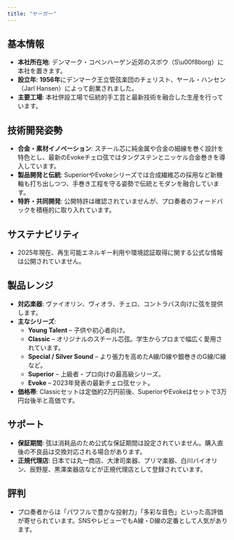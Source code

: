 ```yaml
---
title: "ヤーガー"
---
```


## 基本情報

* **本社所在地**: デンマーク・コペンハーゲン近郊のスボウ（S\u00f8borg）に本社を置きます。
* **設立年**: **1956年**にデンマーク王立管弦楽団のチェリスト、ヤール・ハンセン（Jarl Hansen）によって創業されました。
* **主要工場**: 本社併設工場で伝統的手工芸と最新技術を融合した生産を行っています。

## 技術開発姿勢

* **合金・素材イノベーション**: スチール芯に純金属や合金の細線を巻く設計を特色とし、最新のEvokeチェロ弦ではタングステンとニッケル合金巻きを導入しています。
* **製品開発と伝統**: SuperiorやEvokeシリーズでは合成繊維芯の採用など新機軸も打ち出しつつ、手巻き工程を守る姿勢で伝統とモダンを融合しています。
* **特許・共同開発**: 公開特許は確認されていませんが、プロ奏者のフィードバックを積極的に取り入れています。

## サステナビリティ

* 2025年現在、再生可能エネルギー利用や環境認証取得に関する公式な情報は公開されていません。

## 製品レンジ

* **対応楽器**: ヴァイオリン、ヴィオラ、チェロ、コントラバス向けに弦を提供します。
* **主なシリーズ**:
  * **Young Talent** – 子供や初心者向け。
  * **Classic** – オリジナルのスチール芯弦。学生からプロまで幅広く愛用されています。
  * **Special / Silver Sound** – より張力を高めたA線/D線や銀巻きのG線/C線など。
  * **Superior** – 上級者・プロ向けの最高級シリーズ。
  * **Evoke** – 2023年発表の最新チェロ弦セット。
* **価格帯**: Classicセットは定価約2万円前後、SuperiorやEvokeはセットで3万円台後半と高価です。

## サポート

* **保証期間**: 弦は消耗品のため公式な保証期間は設定されていません。購入直後の不良品は交換対応される場合があります。
* **正規代理店**: 日本では丸一商店、大津司楽器、プリマ楽器、白川バイオリン、辰野屋、黒澤楽器店などが正規代理店として登録されています。

## 評判

* プロ奏者からは「パワフルで豊かな投射力」「多彩な音色」といった高評価が寄せられています。SNSやレビューでもA線・D線の定番として人気があります。
